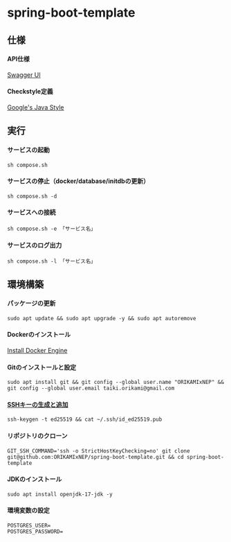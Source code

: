 # spring-boot-template

## 仕様

#### API仕様

[Swagger UI](http://localhost:8080/swagger-ui/index.html)

#### Checkstyle定義

[Google's Java Style](https://github.com/checkstyle/checkstyle/blob/master/src/main/resources/google_checks.xml)

## 実行

#### サービスの起動

```console
sh compose.sh
```

#### サービスの停止（docker/database/initdbの更新）

```console
sh compose.sh -d
```

#### サービスへの接続

```console
sh compose.sh -e 「サービス名」
```

#### サービスのログ出力

```console
sh compose.sh -l 「サービス名」
```

## 環境構築

#### パッケージの更新

```console
sudo apt update && sudo apt upgrade -y && sudo apt autoremove
```

#### Dockerのインストール

[Install Docker Engine](https://docs.docker.com/engine/install/ubuntu/)

#### Gitのインストールと設定

```console
sudo apt install git && git config --global user.name "ORIKAMIxNEP" && git config --global user.email taiki.orikami@gmail.com
```

#### [SSHキーの生成と追加](https://github.com/settings/ssh/new)

```console
ssh-keygen -t ed25519 && cat ~/.ssh/id_ed25519.pub
```

#### リポジトリのクローン

```console
GIT_SSH_COMMAND='ssh -o StrictHostKeyChecking=no' git clone git@github.com:ORIKAMIxNEP/spring-boot-template.git && cd spring-boot-template
```

#### JDKのインストール

```console
sudo apt install openjdk-17-jdk -y
```

#### 環境変数の設定

```env
POSTGRES_USER=
POSTGRES_PASSWORD=
```
